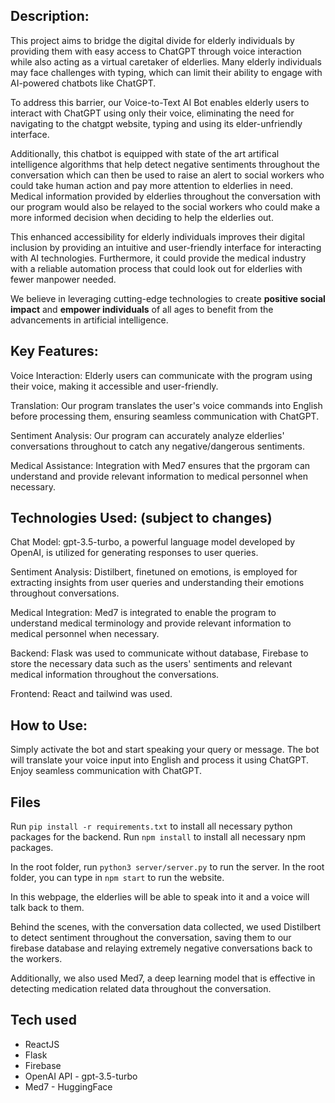 ## Description:
This project aims to bridge the digital divide for elderly individuals by providing them with easy access to ChatGPT through voice interaction while also acting as a virtual caretaker of elderlies. Many elderly individuals may face challenges with typing, which can limit their ability to engage with AI-powered chatbots like ChatGPT. 

To address this barrier, our Voice-to-Text AI Bot enables elderly users to interact with ChatGPT using only their voice, eliminating the need for navigating to the chatgpt website, typing and using its elder-unfriendly interface. 

Additionally, this chatbot is equipped with state of the art artifical intelligence algorithms that help detect negative sentiments throughout the conversation which can then be used to raise an alert to social workers who could take human action and pay more attention to elderlies in need. Medical information provided by elderlies throughout the conversation with our program would also be relayed to the social workers who could make a more informed decision when deciding to help the elderlies out.

This enhanced accessibility for elderly individuals improves their digital inclusion by providing an intuitive and user-friendly interface for interacting with AI technologies. Furthermore, it could provide the medical industry with a reliable automation process that could look out for elderlies with fewer manpower needed. 

We believe in leveraging cutting-edge technologies to create **positive social impact** and **empower individuals** of all ages to benefit from the advancements in artificial intelligence.

## Key Features:
Voice Interaction: Elderly users can communicate with the program using their voice, making it accessible and user-friendly.

Translation: Our program translates the user's voice commands into English before processing them, ensuring seamless communication with ChatGPT.

Sentiment Analysis: Our program can accurately analyze elderlies' conversations throughout to catch any negative/dangerous sentiments.

Medical Assistance: Integration with Med7 ensures that the prgoram can understand and provide relevant information to medical personnel when necessary.


## Technologies Used: (subject to changes)
Chat Model: gpt-3.5-turbo, a powerful language model developed by OpenAI, is utilized for generating responses to user queries.

Sentiment Analysis: Distilbert, finetuned on emotions, is employed for extracting insights from user queries and understanding their emotions throughout conversations.

Medical Integration: Med7 is integrated to enable the program to understand medical terminology and provide relevant information to medical personnel when necessary.

Backend: Flask was used to communicate without database, Firebase to store the necessary data such as the users' sentiments and relevant medical information throughout the conversations.

Frontend: React and tailwind was used.


## How to Use:
Simply activate the bot and start speaking your query or message.
The bot will translate your voice input into English and process it using ChatGPT.
Enjoy seamless communication with ChatGPT.

## Files

Run `pip install -r requirements.txt` to install all necessary python packages for the backend. 
Run `npm install` to install all necessary npm packages.

In the root folder, run `python3 server/server.py` to run the server.
In the root folder, you can type in `npm start` to run the website.

In this webpage, the elderlies will be able to speak into it and a voice will talk back to them.

Behind the scenes, with the conversation data collected, we used Distilbert to detect sentiment throughout the conversation, saving them to our firebase database and relaying extremely negative conversations back to the workers. 

Additionally, we also used Med7, a deep learning model that is effective in detecting medication related data throughout the conversation.

## Tech used 

* ReactJS
* Flask 
* Firebase
* OpenAI API - gpt-3.5-turbo
* Med7 - HuggingFace